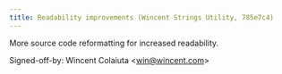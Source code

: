 ```yaml
---
title: Readability improvements (Wincent Strings Utility, 785e7c4)
---
```


More source code reformatting for increased readability.

Signed-off-by: Wincent Colaiuta &lt;win@wincent.com&gt;
